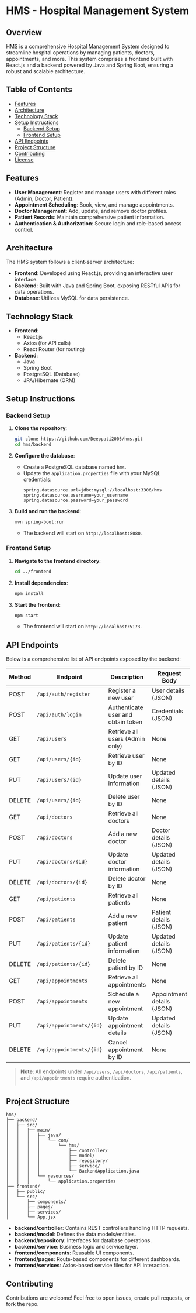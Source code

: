 # HMS - Hospital Management System

## Overview

HMS is a comprehensive Hospital Management System designed to streamline hospital operations by managing patients, doctors, appointments, and more. This system comprises a frontend built with React.js and a backend powered by Java and Spring Boot, ensuring a robust and scalable architecture.

## Table of Contents

- [Features](#features)
- [Architecture](#architecture)
- [Technology Stack](#technology-stack)
- [Setup Instructions](#setup-instructions)
  - [Backend Setup](#backend-setup)
  - [Frontend Setup](#frontend-setup)
- [API Endpoints](#api-endpoints)
- [Project Structure](#project-structure)
- [Contributing](#contributing)
- [License](#license)

## Features

- **User Management**: Register and manage users with different roles (Admin, Doctor, Patient).
- **Appointment Scheduling**: Book, view, and manage appointments.
- **Doctor Management**: Add, update, and remove doctor profiles.
- **Patient Records**: Maintain comprehensive patient information.
- **Authentication & Authorization**: Secure login and role-based access control.

## Architecture

The HMS system follows a client-server architecture:

- **Frontend**: Developed using React.js, providing an interactive user interface.
- **Backend**: Built with Java and Spring Boot, exposing RESTful APIs for data operations.
- **Database**: Utilizes MySQL for data persistence.

## Technology Stack

- **Frontend**:
  - React.js
  - Axios (for API calls)
  - React Router (for routing)
- **Backend**:
  - Java
  - Spring Boot
  - PostgreSQL (Database)
  - JPA/Hibernate (ORM)

## Setup Instructions

### Backend Setup

1. **Clone the repository**:
   ```bash
   git clone https://github.com/Deeppati2005/hms.git
   cd hms/backend
   ```

2. **Configure the database**:
   - Create a PostgreSQL database named `hms`.
   - Update the `application.properties` file with your MySQL credentials:
     ```properties
     spring.datasource.url=jdbc:mysql://localhost:3306/hms
     spring.datasource.username=your_username
     spring.datasource.password=your_password
     ```

3. **Build and run the backend**:
   ```bash
   mvn spring-boot:run
   ```
   - The backend will start on `http://localhost:8080`.

### Frontend Setup

1. **Navigate to the frontend directory**:
   ```bash
   cd ../frontend
   ```

2. **Install dependencies**:
   ```bash
   npm install
   ```

3. **Start the frontend**:
   ```bash
   npm start
   ```
   - The frontend will start on `http://localhost:5173`.

## API Endpoints

Below is a comprehensive list of API endpoints exposed by the backend:

| Method | Endpoint                 | Description                          | Request Body          | Response         |
|--------|--------------------------|--------------------------------------|-----------------------|------------------|
| POST   | `/api/auth/register`     | Register a new user                  | User details (JSON)   | Success message  |
| POST   | `/api/auth/login`        | Authenticate user and obtain token   | Credentials (JSON)    | JWT token        |
| GET    | `/api/users`             | Retrieve all users (Admin only)      | None                  | List of users    |
| GET    | `/api/users/{id}`        | Retrieve user by ID                  | None                  | User details     |
| PUT    | `/api/users/{id}`        | Update user information              | Updated details (JSON)| Success message  |
| DELETE | `/api/users/{id}`        | Delete user by ID                    | None                  | Success message  |
| GET    | `/api/doctors`           | Retrieve all doctors                 | None                  | List of doctors  |
| POST   | `/api/doctors`           | Add a new doctor                     | Doctor details (JSON) | Success message  |
| PUT    | `/api/doctors/{id}`      | Update doctor information            | Updated details (JSON)| Success message  |
| DELETE | `/api/doctors/{id}`      | Delete doctor by ID                  | None                  | Success message  |
| GET    | `/api/patients`          | Retrieve all patients                | None                  | List of patients |
| POST   | `/api/patients`          | Add a new patient                    | Patient details (JSON)| Success message  |
| PUT    | `/api/patients/{id}`     | Update patient information           | Updated details (JSON)| Success message  |
| DELETE | `/api/patients/{id}`     | Delete patient by ID                 | None                  | Success message  |
| GET    | `/api/appointments`      | Retrieve all appointments            | None                  | List of appointments |
| POST   | `/api/appointments`      | Schedule a new appointment           | Appointment details (JSON) | Success message |
| PUT    | `/api/appointments/{id}` | Update appointment details           | Updated details (JSON)| Success message  |
| DELETE | `/api/appointments/{id}` | Cancel appointment by ID             | None                  | Success message  |

> **Note**: All endpoints under `/api/users`, `/api/doctors`, `/api/patients`, and `/api/appointments` require authentication.
> ```

## Project Structure

```
hms/
├── backend/
│   ├── src/
│   │   ├── main/
│   │   │   ├── java/
│   │   │   │   └── com/
│   │   │   │       └── hms/
│   │   │   │           ├── controller/
│   │   │   │           ├── model/
│   │   │   │           ├── repository/
│   │   │   │           ├── service/
│   │   │   │           └── BackendApplication.java
│   │   │   └── resources/
│   │   │       └── application.properties
├── frontend/
│   ├── public/
│   └── src/
│       ├── components/
│       ├── pages/
│       ├── services/
│       └── App.jsx
```

- **backend/controller**: Contains REST controllers handling HTTP requests.
- **backend/model**: Defines the data models/entities.
- **backend/repository**: Interfaces for database operations.
- **backend/service**: Business logic and service layer.
- **frontend/components**: Reusable UI components.
- **frontend/pages**: Route-based components for different dashboards.
- **frontend/services**: Axios-based service files for API interaction.

## Contributing

Contributions are welcome! Feel free to open issues, create pull requests, or fork the repo.
